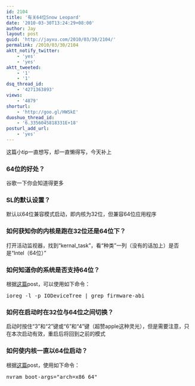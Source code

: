 ```yaml
---
id: 2104
title: '有关64位Snow Leopard'
date: '2010-03-30T13:24:29+08:00'
author: Jay
layout: post
guid: 'http://jayxu.com/2010/03/30/2104/'
permalink: /2010/03/30/2104
aktt_notify_twitter:
    - 'yes'
    - 'yes'
aktt_tweeted:
    - '1'
    - '1'
dsq_thread_id:
    - '4271363893'
views:
    - '4879'
shorturl:
    - 'http://goo.gl/HWSkE'
duoshuo_thread_id:
    - '6.3356045818331E+18'
posturl_add_url:
    - 'yes'
---
```


这篇小tip一直想写，却一直懒得写，今天补上
<h3>64位的好处？</h3>
谷歌一下你会知道得更多
<h3>SL的默认设置？</h3>
默认以64位兼容模式启动，即内核为32位，但兼容64位应用程序
<h3>如何获知你的内核是跑在32位还是64位下？</h3>
打开活动监视器，找到“kernal_task”，看“种类”一列（没有的话加上）是否是“Intel（64位）”
<h3>如何知道你的系统是否支持64位？</h3>
根据<a href="http://www.zdnet.com/blog/apple/will-your-mac-boot-64-bit-snow-leopard-by-default-not-unless-its-an-xserve/4712" target="_blank" rel="noopener">这篇</a>post，可以使用如下命令：
<pre lang="bash">ioreg -l -p IODeviceTree | grep firmware-abi</pre>
<h3>如何在启动时在32位与64位之间切换？</h3>
启动时按住“3”和“2”键或“6”和“4”键（超赞apple这种灵光），但是需要注意，只在本次启动有效，重启后将回到之前的模式
<h3>如何使内核一直以64位启动？</h3>
根据<a href="http://mygrotto.org/2009/06/boot-64-bit-snow-leopard-kernel/" target="_blank" rel="noopener">这篇</a>post，使用如下命令：
<pre lang="bash">nvram boot-args="arch=x86_64"</pre>